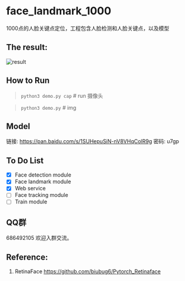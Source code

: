 # face_landmark_1000

1000点的人脸关键点定位，工程包含人脸检测和人脸关键点，以及模型



## The result:

![result](./data/result.jpg)

## How to Run

> `python3 demo.py cap`  # run 摄像头

> `python3 demo.py`  # img

## Model

链接: https://pan.baidu.com/s/1SUHepuSiN-nV8VHqColR9g  密码: u7gp

## To Do List

- [x] Face detection module
- [x] Face landmark module
- [x] Web service
- [ ] Face tracking module
- [ ] Train module

## QQ群

686492105   欢迎入群交流。

## Reference:

1. RetinaFace https://github.com/biubug6/Pytorch_Retinaface



